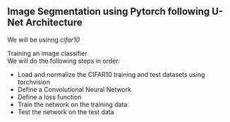 ## Image Segmentation using Pytorch following U-Net Architecture

We will be usinng *cifar10*

Training an image classifier <br>
We will do the following steps in order: <br>

* Load and normalize the CIFAR10 training and test datasets using torchvision <br>
* Define a Convolutional Neural Network <br>
* Define a loss function <br>
* Train the network on the training data <br>
* Test the network on the test data